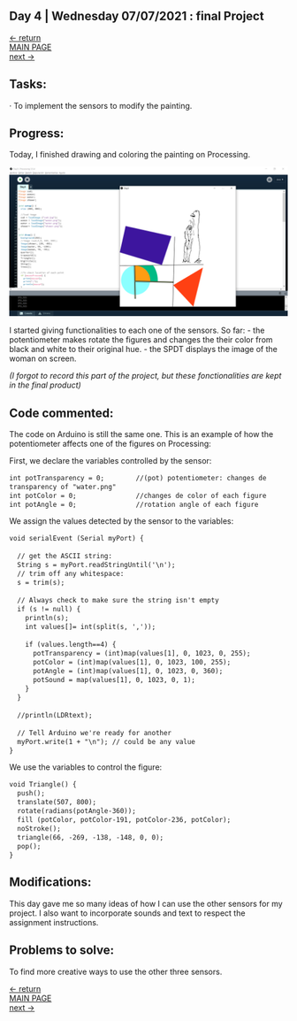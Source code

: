## Day 4 | Wednesday 07/07/2021 : final Project
  
[← return](https://github.com/andresugartechea/introToIM/blob/main/finalProject/day3/day3.md)  
[MAIN PAGE](https://github.com/andresugartechea/introToIM/blob/main/finalProject/journal.md)  
[next →](https://github.com/andresugartechea/introToIM/blob/main/finalProject/day5/day5.md)  

## Tasks:

· To implement the sensors to modify the painting.

## Progress:

Today, I finished drawing and coloring the painting on Processing.

<img src="Day4.png" width="900" />

I started giving functionalities to each one of the sensors. So far:
    - the potentiometer makes rotate the figures and changes the their color from black and white to their original hue.
    - the SPDT displays the image of the woman on screen.

_(I forgot to record this part of the project, but these fonctionalities are kept in the final product)_

## Code commented: 

The code on Arduino is still the same one. This is an example of how the potentiometer affects one of the figures on Processing:

First, we declare the variables controlled by the sensor:
````
int potTransparency = 0;        //(pot) potentiometer: changes de transparency of "water.png"
int potColor = 0;               //changes de color of each figure
int potAngle = 0;               //rotation angle of each figure
````

We assign the values detected by the sensor to the variables:

````
void serialEvent (Serial myPort) {

  // get the ASCII string:
  String s = myPort.readStringUntil('\n');
  // trim off any whitespace:
  s = trim(s);

  // Always check to make sure the string isn't empty
  if (s != null) {
    println(s);
    int values[]= int(split(s, ','));

    if (values.length==4) {
      potTransparency = (int)map(values[1], 0, 1023, 0, 255); 
      potColor = (int)map(values[1], 0, 1023, 100, 255);
      potAngle = (int)map(values[1], 0, 1023, 0, 360);  
      potSound = map(values[1], 0, 1023, 0, 1); 
    }
  }

  //println(LDRtext);

  // Tell Arduino we're ready for another
  myPort.write(1 + "\n"); // could be any value
}

````
We use the variables to control the figure:

````
void Triangle() {
  push();
  translate(507, 800);
  rotate(radians(potAngle-360));
  fill (potColor, potColor-191, potColor-236, potColor);
  noStroke();
  triangle(66, -269, -138, -148, 0, 0);
  pop();
}
````

## Modifications:

This day gave me so many ideas of how I can use the other sensors for my project. I also want to incorporate sounds and text to respect the assignment instructions.

## Problems to solve:

To find more creative ways to use the other three sensors.

[← return](https://github.com/andresugartechea/introToIM/blob/main/finalProject/day3/day3.md)  
[MAIN PAGE](https://github.com/andresugartechea/introToIM/blob/main/finalProject/journal.md)  
[next →](https://github.com/andresugartechea/introToIM/blob/main/finalProject/day5/day5.md)  
